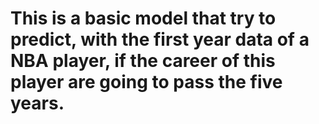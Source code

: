 # This is a basic model that try to predict, with the first year data of a NBA player, if the career of this player are going to pass the five years.
